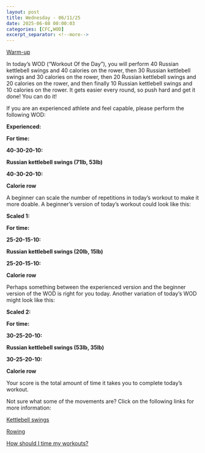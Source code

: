 ```yaml
---
layout: post
title: Wednesday - 06/11/25
date: 2025-06-08 00:00:03
categories: [CFC,WOD]
excerpt_separator: <!--more-->
---
```

[Warm-up](https://communityfitnessclub.wixsite.com/website/post/basic-full-body-warm-up)

In today’s WOD (“Workout Of the Day”), you will perform 40 Russian kettlebell swings and 40 calories on the rower, then 30 Russian kettlebell swings and 30 calories on the rower, then 20 Russian kettlebell swings and 20 calories on the rower, and then finally 10 Russian kettlebell swings and 10 calories on the rower. It gets easier every round, so push hard and get it done! You can do it!

If you are an experienced athlete and feel capable, please perform the following WOD:

**Experienced:**

**For time:**

**40-30-20-10:**

**Russian kettlebell swings (71lb, 53lb)**

**40-30-20-10:**

**Calorie row**
<!--more-->

A beginner can scale the number of repetitions in today’s workout to make it more doable. A beginner’s version of today’s workout could look like this:

**Scaled 1:**

**For time:**

**25-20-15-10:**

**Russian kettlebell swings (20lb, 15lb)**

**25-20-15-10:**

**Calorie row**

Perhaps something between the experienced version and the beginner version of the WOD is right for you today. Another variation of today’s WOD might look like this:

**Scaled 2:**

**For time:**

**30-25-20-10:**

**Russian kettlebell swings (53lb, 35lb)**

**30-25-20-10:**

**Calorie row**

Your score is the total amount of time it takes you to complete today’s workout. 

Not sure what some of the movements are? Click on the following links for more information:

[Kettlebell swings](https://communityfitnessclub.wixsite.com/website/post/kettlebell-swings) 

[Rowing](https://communityfitnessclub.wixsite.com/website/post/rowing)

[How should I time my workouts?](https://communityfitnessclub.wixsite.com/website/post/how-should-i-time-my-workouts)
